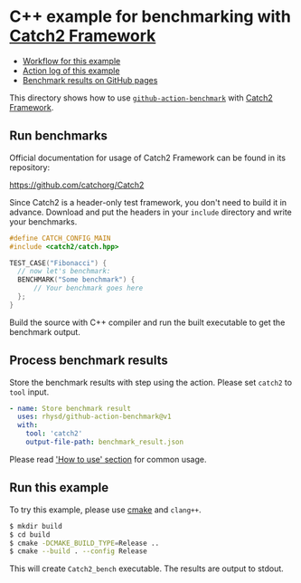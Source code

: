C++ example for benchmarking with [Catch2 Framework][tool]
====================================================================

- [Workflow for this example](../../.github/workflows/catch2.yml)
- [Action log of this example](https://github.com/rhysd/github-action-benchmark/actions?query=workflow%3A%22Catch2+C%2B%2B+Example%22)
- [Benchmark results on GitHub pages](https://rhysd.github.io/github-action-benchmark/dev/bench/)

This directory shows how to use [`github-action-benchmark`][action] with [Catch2 Framework][tool].



## Run benchmarks

Official documentation for usage of Catch2 Framework can be found in its repository:

https://github.com/catchorg/Catch2

Since Catch2 is a header-only test framework, you don't need to build it in advance.
Download and put the headers in your `include` directory and write your benchmarks.

```cpp
#define CATCH_CONFIG_MAIN
#include <catch2/catch.hpp>

TEST_CASE("Fibonacci") {
  // now let's benchmark:
  BENCHMARK("Some benchmark") {
      // Your benchmark goes here
  };
}
```

Build the source with C++ compiler and run the built executable to get the benchmark output.



## Process benchmark results

Store the benchmark results with step using the action. Please set `catch2` to `tool` input.

```yaml
- name: Store benchmark result
  uses: rhysd/github-action-benchmark@v1
  with:
    tool: 'catch2'
    output-file-path: benchmark_result.json
```

Please read ['How to use' section](https://github.com/rhysd/github-action-benchmark#how-to-use) for common usage.



## Run this example

To try this example, please use [cmake](./CMakeLists.txt) and `clang++`.

```sh
$ mkdir build
$ cd build
$ cmake -DCMAKE_BUILD_TYPE=Release ..
$ cmake --build . --config Release
```

This will create `Catch2_bench` executable. The results are output to stdout.

[tool]: https://github.com/catchorg/Catch2
[action]: https://github.com/rhysd/github-action-benchmark
